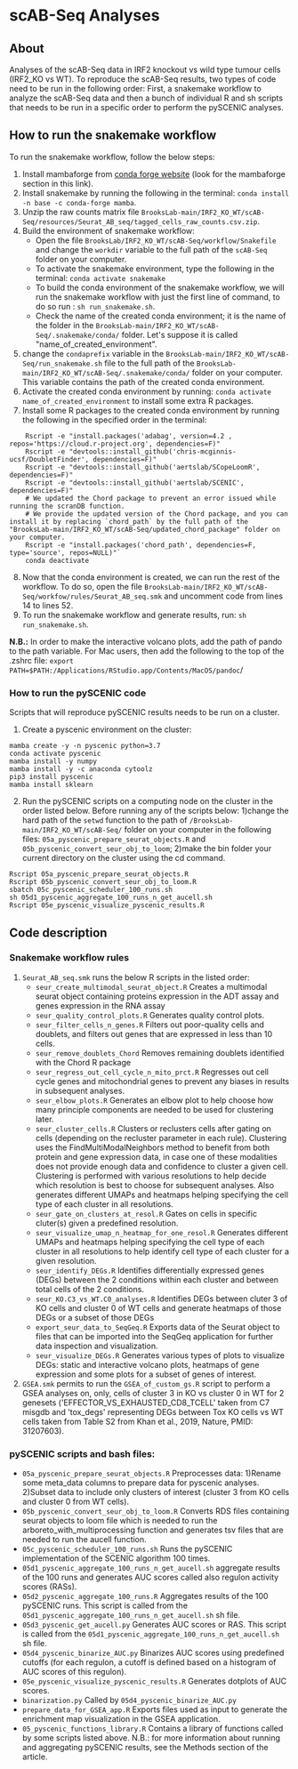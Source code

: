 # scAB-Seq Analyses


## About
Analyses of the scAB-Seq data in IRF2 knockout vs wild type tumour cells (IRF2_KO vs WT). To reproduce the scAB-Seq results, two types of code need to be run in the following order: First, a snakemake workflow to analyze the scAB-Seq data and then a bunch of individual R and sh scripts that needs to be run in a specific order to perform the pySCENIC analyses.

## How to run the snakemake workflow
To run the snakemake workflow, follow the below steps:
1. Install mambaforge from [conda forge website](https://github.com/conda-forge/miniforge) (look for the mambaforge section in this link).
2. Install snakemake by running the following in the terminal: `conda install -n base -c conda-forge mamba`.
3. Unzip the raw counts matrix file `BrooksLab-main/IRF2_KO_WT/scAB-Seq/resources/Seurat_AB_seq/tagged_cells_raw_counts.csv.zip`.
4. Build the environment of snakemake workflow:
    * Open the file `BrooksLab/IRF2_KO_WT/scAB-Seq/workflow/Snakefile` and change the `workdir` variable to the full path of the `scAB-Seq` folder on your computer.
    * To activate the snakemake environment, type the following in the terminal: `conda activate snakemake`
    * To build the conda environment of the snakemake workflow, we will run the snakemake workflow with just the first line of command, to do so run : `sh run_snakemake.sh`.
    * Check the name of the created conda environment; it is the name of the folder in the `BrooksLab-main/IRF2_KO_WT/scAB-Seq/.snakemake/conda/` folder. Let's suppose it is called "name_of_created_environment".
5. change the `condaprefix` variable in the `BrooksLab-main/IRF2_KO_WT/scAB-Seq/run_snakemake.sh` file to the full path of the `BrooksLab-main/IRF2_KO_WT/scAB-Seq/.snakemake/conda/` folder on your computer. This variable contains the path of the created conda environment.
6. Activate the created conda environment by running: `conda activate name_of_created_environment` to install some extra R packages.
7. Install some R packages to the created conda environment by running the following in the specified order in the terminal:
```
    Rscript -e "install.packages('adabag', version=4.2 , repos='https://cloud.r-project.org', dependencies=F)"
    Rscript -e "devtools::install_github('chris-mcginnis-ucsf/DoubletFinder', dependencies=F)"
    Rscript -e "devtools::install_github('aertslab/SCopeLoomR', dependencies=F)"
    Rscript -e "devtools::install_github('aertslab/SCENIC', dependencies=F)"
    # We updated the Chord package to prevent an error issued while running the scranDB function.
    # We provide the updated version of the Chord package, and you can install it by replacing `chord_path` by the full path of the "BrooksLab-main/IRF2_KO_WT/scAB-Seq/updated_chord_package" folder on your computer.
    Rscript -e "install.packages('chord_path', dependencies=F, type='source', repos=NULL)"`
    conda deactivate
```
8. Now that the conda environment is created, we can run the rest of the workflow. To do so, open the file `BrooksLab-main/IRF2_KO_WT/scAB-Seq/workfow/rules/Seurat_AB_seq.smk` and uncomment code from lines 14 to lines 52.
9. To run the snakemake workflow and generate results, run: `sh run_snakemake.sh`.

**N.B.:** In order to make the interactive volcano plots, add the path of pando to the path variable. For Mac users, then add the following to the top of the .zshrc file: `export PATH=$PATH:/Applications/RStudio.app/Contents/MacOS/pandoc`/

### How to run the pySCENIC code
Scripts that will reproduce pySCENIC results needs to be run on a cluster.

1. Create a pyscenic environment on the cluster:
```
mamba create -y -n pyscenic python=3.7
conda activate pyscenic
mamba install -y numpy
mamba install -y -c anaconda cytoolz
pip3 install pyscenic
mamba install sklearn
```
2. Run the pySCENIC scripts on a computing node on the cluster in the order listed below. Before running any of the scripts below: 1)change the hard path of the `setwd` function to the path of `/BrooksLab-main/IRF2_KO_WT/scAB-Seq/` folder on your computer in the following files: `05a_pyscenic_prepare_seurat_objects.R` and `05b_pyscenic_convert_seur_obj_to_loom`; 2)make the bin folder your current directory on the cluster using the cd command.
```
Rscript 05a_pyscenic_prepare_seurat_objects.R
Rscript 05b_pyscenic_convert_seur_obj_to_loom.R
sbatch 05c_pyscenic_scheduler_100_runs.sh
sh 05d1_pyscenic_aggregate_100_runs_n_get_aucell.sh
Rscript 05e_pyscenic_visualize_pyscenic_results.R
```

## Code description
### Snakemake workflow rules
1. `Seurat_AB_seq.smk` runs the below R scripts in the listed order:
    * `seur_create_multimodal_seurat_object.R` Creates a multimodal seurat object containing proteins expression in the ADT assay and genes expression in the RNA assay
    * `seur_quality_control_plots.R` Generates quality control plots.
    * `seur_filter_cells_n_genes.R` Filters out poor-quality cells and doublets, and filters out genes that are expressed in less than 10 cells.  
    * `seur_remove_doublets_Chord` Removes remaining doublets identified with the Chord R package
    * `seur_regress_out_cell_cycle_n_mito_prct.R` Regresses out cell cycle genes and mitochondrial genes to prevent any biases in results in subsequent analyses.
    * `seur_elbow_plots.R` Generates an elbow plot to help choose how many principle components are needed to be used for clustering later.
    * `seur_cluster_cells.R` Clusters or reclusters cells after gating on cells (depending on the recluster parameter in each rule). Clustering uses the FindMultiModalNeighbors method to benefit from both protein and gene expression data, in case one of these modalities does not provide enough data and confidence to cluster a given cell. Clustering is performed with various resolutions to help decide which resolution is best to choose for subsequent analyses. Also generates different UMAPs and heatmaps helping specifying the cell type of each cluster in all resolutions.
    * `seur_gate_on_clusters_at_resol.R` Gates on cells in specific cluter(s) given a predefined resolution.
    * `seur_visualize_umap_n_heatmap_for_one_resol.R` Generates different UMAPs and heatmaps helping specifying the cell type of each cluster in all resolutions to help identify cell type of each cluster for a given resolution.
    * `seur_identify_DEGs.R` Identifies differentially expressed genes (DEGs) between the 2 conditions within each cluster and between total cells of the 2 conditions.
    * `seur_KO.C3_vs_WT.C0_analyses.R` Identifies DEGs between cluter 3 of KO cells and cluster 0 of WT cells and generate heatmaps of those DEGs or a subset of those DEGs
    * `export_seur_data_to_SeqGeq.R` Exports data of the Seurat object to files that can be imported into the SeqGeq application for further data inspection and visualization.
    * `seur_visualize_DEGs.R` Generates various types of plots to visualize DEGs: static and interactive volcano plots, heatmaps of gene expression and some plots for a subset of genes of interest.
2. `GSEA.smk` permits to run the `GSEA_of_custom_gs.R` script to perform a GSEA analyses on, only, cells of cluster 3 in KO vs cluster 0 in WT for 2 genesets ('EFFECTOR_VS_EXHAUSTED_CD8_TCELL' taken from C7 misgdb and 'tox_degs' representing DEGs between Tox KO cells vs WT cells taken from Table S2 from Khan et al., 2019, Nature, PMID: 31207603).

### pySCENIC scripts and bash files:
* `05a_pyscenic_prepare_seurat_objects.R` Preprocesses data: 1)Rename some meta_data columns to prepare data for pyscenic analyses. 2)Subset data to include only clusters of interest (cluster 3 from KO cells and cluster 0 from WT cells).
* `05b_pyscenic_convert_seur_obj_to_loom.R` Converts RDS files containing seurat objects to loom file which is needed to run the arboreto_with_multiprocessing function and generates tsv files that are needed to run the aucell function.
* `05c_pyscenic_scheduler_100_runs.sh` Runs the pySCENIC implementation of the SCENIC algorithm 100 times.
* `05d1_pyscenic_aggregate_100_runs_n_get_aucell.sh` aggregate results of the 100 runs and generates AUC scores called also regulon activity scores (RASs).
* `05d2_pyscenic_aggregate_100_runs.R` Aggregates results of the 100 pySCENIC runs. This script is called from the `05d1_pyscenic_aggregate_100_runs_n_get_aucell.sh` sh file.
* `05d3_pyscenic_get_aucell.py` Generates AUC scores or RAS. This script is called from the `05d1_pyscenic_aggregate_100_runs_n_get_aucell.sh` sh file.
* `05d4_pyscenic_binarize_AUC.py` Binarizes AUC scores using predefined cutoffs (for each regulon, a cutoff is defined based on a histogram of AUC scores of this regulon).
* `05e_pyscenic_visualize_pyscenic_results.R` Generates dotplots of AUC scores.
* `binarization.py` Called by `05d4_pyscenic_binarize_AUC.py`
* `prepare_data_for_GSEA_app.R` Exports files used as input to generate the enrichment map visualization in the GSEA application.
* `05_pyscenic_functions_library.R` Contains a library of functions called by some scripts listed above.
N.B.: for more information about running and aggregating pySCENIC results, see the Methods section of the article.
